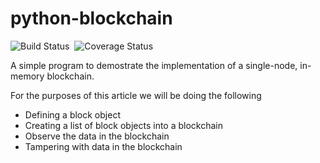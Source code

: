 # python-blockchain
<img src="https://travis-ci.org/sudeephazra/python-blockchain.svg?branch=master" alt="Build Status"/>&nbsp;
<img src='https://coveralls.io/repos/github/sudeephazra/python-blockchain/badge.svg?branch=master' alt='Coverage Status' /></a>

A simple program to demostrate the implementation of a single-node, in-memory blockchain.

For the purposes of this article we will be doing the following
-	Defining a block object 
-	Creating a list of block objects into a blockchain
-	Observe the data in the blockchain
-	Tampering with data in the blockchain



